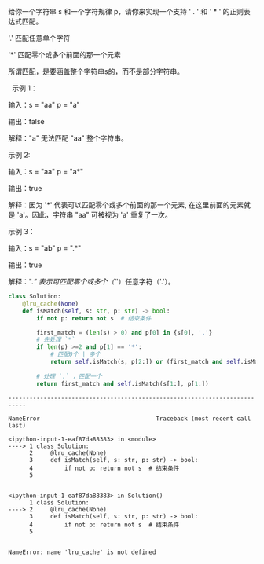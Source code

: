 给你一个字符串 s 和一个字符规律 p，请你来实现一个支持 ' . ' 和 ' * ' 的正则表达式匹配。

'.' 匹配任意单个字符

'*' 匹配零个或多个前面的那一个元素

所谓匹配，是要涵盖整个字符串s的，而不是部分字符串。

 
示例 1：

输入：s = "aa" p = "a"

输出：false

解释："a" 无法匹配 "aa" 整个字符串。

示例 2:

输入：s = "aa" p = "a*"

输出：true

解释：因为 '*' 代表可以匹配零个或多个前面的那一个元素, 在这里前面的元素就是 'a'。因此，字符串 "aa" 可被视为 'a' 重复了一次。

示例 3：

输入：s = "ab" p = ".*"

输出：true

解释：".*" 表示可匹配零个或多个（'*'）任意字符（'.'）。


```python
class Solution:
    @lru_cache(None)
    def isMatch(self, s: str, p: str) -> bool:
        if not p: return not s  # 结束条件

        first_match = (len(s) > 0) and p[0] in {s[0], '.'}
        # 先处理 `*`
        if len(p) >=2 and p[1] == '*':
            # 匹配0个 | 多个
            return self.isMatch(s, p[2:]) or (first_match and self.isMatch(s[1:], p))
        
        # 处理 `.` ，匹配一个
        return first_match and self.isMatch(s[1:], p[1:])
```


    ---------------------------------------------------------------------------

    NameError                                 Traceback (most recent call last)

    <ipython-input-1-eaf87da88383> in <module>
    ----> 1 class Solution:
          2     @lru_cache(None)
          3     def isMatch(self, s: str, p: str) -> bool:
          4         if not p: return not s  # 结束条件
          5 
    

    <ipython-input-1-eaf87da88383> in Solution()
          1 class Solution:
    ----> 2     @lru_cache(None)
          3     def isMatch(self, s: str, p: str) -> bool:
          4         if not p: return not s  # 结束条件
          5 
    

    NameError: name 'lru_cache' is not defined

